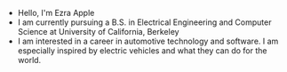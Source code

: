 - Hello, I'm Ezra Apple
- I am currently pursuing a B.S. in Electrical Engineering and Computer Science
at University of California, Berkeley
- I am interested in a career in automotive technology and software. I am especially inspired by electric vehicles and what they can do for the world.

